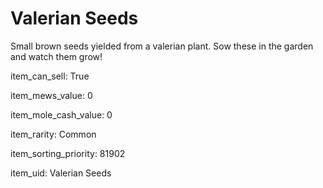 # Valerian Seeds

Small brown seeds yielded from a valerian plant. Sow these in the garden and watch them grow!

item_can_sell: True

item_mews_value: 0

item_mole_cash_value: 0

item_rarity: Common

item_sorting_priority: 81902

item_uid: Valerian Seeds
